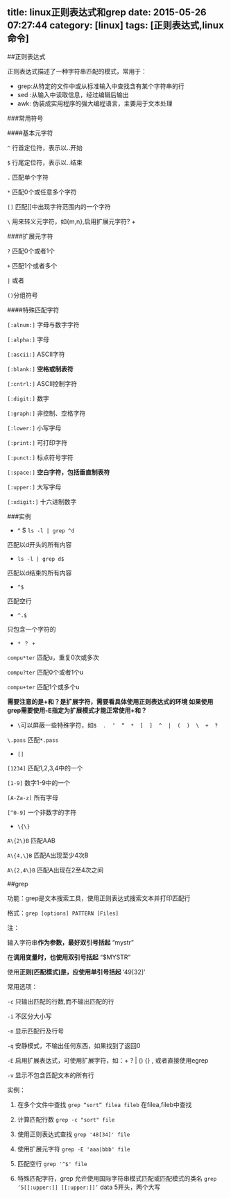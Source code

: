 title: linux正则表达式和grep
date: 2015-05-26 07:27:44
category: [linux]
tags: [正则表达式,linux命令]
---

##正则表达式

正则表达式描述了一种字符串匹配的模式，常用于：

- grep:从特定的文件中或从标准输入中查找含有某个字符串的行
- sed :从输入中读取信息，经过编辑后输出
- awk: 伪装成实用程序的强大编程语言，主要用于文本处理

###常用符号

####基本元字符

`^` 行首定位符，表示以..开始

`$` 行尾定位符，表示以..结束

`.`  匹配单个字符

`*` 匹配0个或任意多个字符

`[]` 匹配[]中出现字符范围内的一个字符

`\` 用来转义元字符，如\{m,n\},启用扩展元字符\? \+


####扩展元字符

`?` 匹配0个或者1个

`+` 匹配1个或者多个

`|` 或者

`()`分组符号

####特殊匹配字符

`[:alnum:]` 字母与数字字符

`[:alpha:]` 字母

`[:ascii:]` ASCII字符

`[:blank:]` **空格或制表符**

`[:cntrl:]` ASCII控制字符

`[:digit:]` 数字

`[:graph:]` 非控制、空格字符

`[:lower:]` 小写字母

`[:print:]` 可打印字符

`[:punct:]` 标点符号字符

`[:space:]` **空白字符，包括垂直制表符**

`[:upper:]` 大写字母

`[:xdigit:]` 十六进制数字

###实例

* ^ $ 
`ls -l | grep ^d`

匹配以d开头的所有内容

*	`ls -l | grep d$`

匹配以d结束的所有内容

*	`^$` 

匹配空行

*	`^.$`

只包含一个字符的

*	`* ？ +`

`compu*ter` 匹配u，重复0次或多次

`compu?ter` 匹配0个或者1个u

`compu+ter` 匹配1个或多个u

**需要注意的是+和？是扩展字符，需要看具体使用正则表达式的环境
如果使用grep需要使用-E指定为扩展模式才能正常使用+和？**

*	 `\`可以屏蔽一些特殊字符，如`$  .  ‘  “  *  [  ]  ^  |  (  )  \  +  ?`

`\.pass`  匹配`*.pass`

* `[]`
 
`[1234]` 匹配1,2,3,4中的一个

`[1-9]` 数字1-9中的一个

`[A-Za-z]` 所有字母

`[^0-9]` 一个非数字的字符

* `\{\}`

`A\{2\}B`   匹配AAB

`A\{4,\}B`   匹配A出现至少4次B

`A\{2,4\}B`  匹配A出现在2至4次之间

##grep

功能：grep是文本搜索工具，使用正则表达式搜索文本并打印匹配行

格式：`grep [options] PATTERN [Files]`

注：

输入字符串**作为参数，最好双引号括起**  “mystr”

在**调用变量时，也使用双引号括起**  “$MYSTR”

使用**正则[匹配模式]是，应使用单引号括起**  ‘49[32]’

常用选项：

`-c` 只输出匹配的行数,而不输出匹配的行

`-i` 不区分大小写

`-n` 显示匹配行及行号

`-q`  安静模式，不输出任何东西，如果找到了返回0

`-E` 启用扩展表达式，可使用扩展字符，如：+ ? | () {} , 或者直接使用egrep

`-v` 显示不包含匹配文本的所有行

实例：

1. 在多个文件中查找
`grep “sort” filea fileb`  在filea,fileb中查找

2. 计算匹配行数
`grep -c "sort" file`

3. 使用正则表达式查找
`grep '48[34]' file`

4. 使用扩展元字符
`grep -E 'aaa|bbb' file`

5. 匹配空行
`grep '^$' file`

6. 特殊匹配字符，grep 允许使用国际字符串模式匹配或匹配模式的类名
`grep ‘5[[:upper:]] [[:upper:]]’` data  5开头，两个大写
